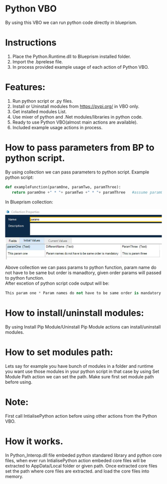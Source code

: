 # Python VBO
By using this VBO we can run python code directly in blueprism.

# Instructions
1. Place the Python.Runtime.dll to Blueprism installed folder.
2. Import the .bprelese file.
3. In process provided example usage of each action of Python VBO.

# Features:
1. Run python script or .py files.<br>
2. Install or Uninstall modules from https://pypi.org/ in VBO only.<br>
3. Get installed modules List.<br>
4. Use mixer of python and .Net modules/libraries in python code.<br>
5. Ready to use Python VBO(almost main actions are available). <br>
6. Included example usage actions in process.

# How to pass parameters from BP to python script.
 By using collection we can pass parameters to python script.
 Example python script:
 ```python
 def exampleFunction(paramOne, paramTwo, paramThree):
    return paramOne +" * "+ paramTwo +" * "+ paramThree   #assume paramOne,paramTwo,paramThree are text.
 ```
In Blueprism collection:

 ![picture alt](https://raw.githubusercontent.com/BlueprismWorld/Run-python-in-Blueprism/main/params.JPG "Title is optional")
 
Above collection we can pass params to python function, param name do not have to be same but order is manadtory, given order params will passed to python function.<br>
After excetion of python script code output will be:
 ```python
 This param one * Param names do not have to be same order is mandatory * This is param three.
 ``` 
# How to install/uninstall modules:
By using Install Pip Module/Uninstall Pip Module actions can install/uninstall modules.

# How to set modules path:
 Lets say for example you have bunch of modules in a folder and runtime you want use those modules in your python script in that case by using Set Module Path action we can set the path. Make sure first set module path before using.
 
# Note:
   First call IntialisePython action before using other actions from the Python VBO.
   
# How it works.
In Python_Interop.dll file embeded python standared library and python core files, when ever run IntialisePython action embeded core files will be extracted to AppData/Local folder or given path. Once extracted core files set the path where core files are extracted. and load the core files into memory.

